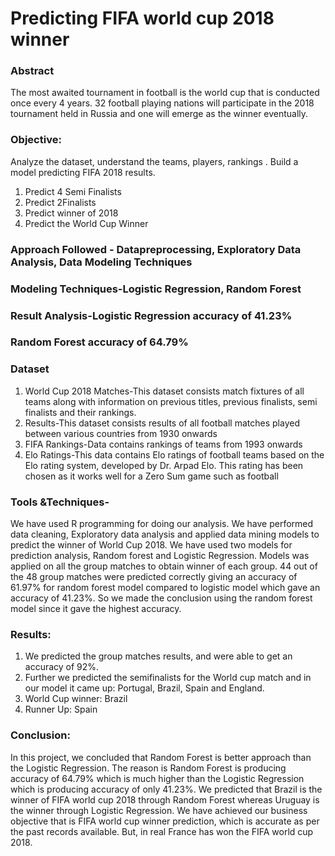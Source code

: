 # Predicting FIFA world cup 2018 winner

### Abstract
The most awaited tournament in football is the world cup that is conducted
once every 4 years. 32 football playing nations will participate in the 2018 tournament held in
Russia and one will emerge as the winner eventually.

### Objective:  
Analyze the dataset, understand the teams, players, rankings . Build a model predicting FIFA 2018 results.
1) Predict 4 Semi Finalists
2) Predict 2Finalists
3) Predict winner of 2018
4) Predict the World Cup Winner

### Approach Followed - Datapreprocessing, Exploratory Data Analysis, Data Modeling Techniques
### Modeling Techniques-Logistic Regression, Random Forest
### Result Analysis-Logistic Regression accuracy of 41.23%
###                 Random Forest accuracy of 64.79%	

### Dataset
1) World Cup 2018 Matches-This dataset consists match fixtures of all teams along with information on previous titles, previous finalists, semi finalists and their rankings.
2) Results-This dataset consists results of all football matches played between various countries from 1930 onwards
3) FIFA Rankings-Data contains rankings of teams from 1993 onwards
4) Elo Ratings-This data contains Elo ratings of football teams based on the Elo rating system, developed by Dr. Arpad Elo. This rating has been chosen as it works well for a Zero Sum game such as football

### Tools &Techniques-
We have used R programming for doing our analysis. We have performed data cleaning, Exploratory data analysis and applied data mining models to predict the winner of World Cup 2018. We have used two models for prediction analysis, Random forest and Logistic Regression. Models was applied on all the group matches to obtain winner of each group. 44 out of the 48 group matches were predicted correctly giving an accuracy of 61.97% for random forest model compared to logistic model which gave an accuracy of 41.23%. So we made the conclusion using the random forest model since it gave the highest accuracy.

### Results:
1) We predicted the group matches results, and were able to get an accuracy of 92%.
2) Further we predicted the semifinalists for the World cup match and in our model it came up: Portugal, Brazil, Spain and England.
3) World Cup winner: Brazil
4) Runner Up: Spain

### Conclusion:
In this project, we concluded that Random Forest is better approach than the Logistic Regression.
The reason is Random Forest is producing accuracy of 64.79% which is much higher than the Logistic Regression which is producing accuracy of only 41.23%. 
We predicted that Brazil is the winner of FIFA world cup 2018 through Random Forest whereas Uruguay is the winner through Logistic Regression.
We have achieved our business objective that is FIFA world cup winner prediction, which is accurate as per the past records available. But, in real France has won the FIFA world cup 2018. 


